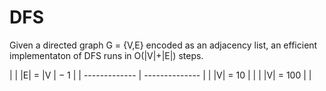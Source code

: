 # DFS

Given a directed graph G = {V,E} encoded as an adjacency list, an efficient implementaton of DFS runs in O(|V|+|E|) steps.

|               | |E| = |V | − 1 |
| ------------- | -------------- |
|   |V| = 10    |                |
|   |V| = 100   |                |

